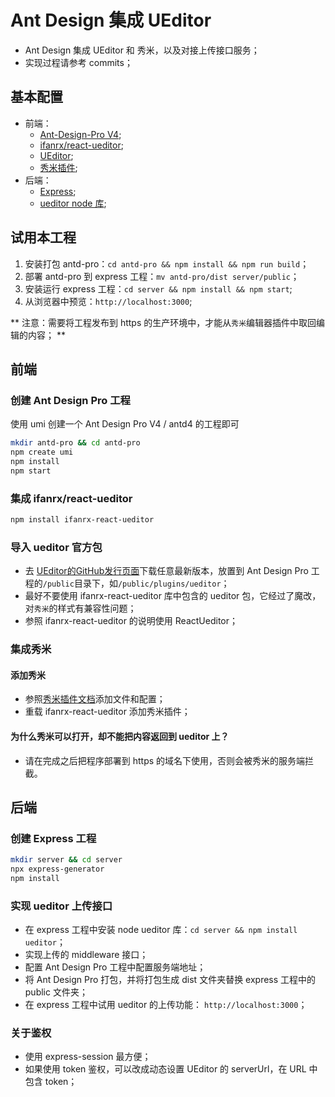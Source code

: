 # Ant Design 集成 UEditor

- Ant Design 集成 UEditor 和 秀米，以及对接上传接口服务；
- 实现过程请参考 commits；

## 基本配置

* 前端：
    - [Ant-Design-Pro V4](https://pro.ant.design/);
    - [ifanrx/react-ueditor](https://github.com/ifanrx/react-ueditor);
    - [UEditor](https://github.com/fex-team/ueditor/releases);
    - [秀米插件](https://xiumi.us/connect/ue/);
* 后端：
    - [Express](https://expressjs.com/);
    - [ueditor node 库](https://www.npmjs.com/package/ueditor);

## 试用本工程

1. 安装打包 antd-pro：`cd antd-pro && npm install && npm run build`；
2. 部署 antd-pro 到 express 工程：`mv antd-pro/dist server/public`；
3. 安装运行 express 工程：`cd server && npm install && npm start`;
4. 从浏览器中预览：`http://localhost:3000`;


** 注意：需要将工程发布到 https 的生产环境中，才能从`秀米`编辑器插件中取回编辑的内容； **

## 前端

### 创建 Ant Design Pro 工程

使用 umi 创建一个 Ant Design Pro V4 / antd4 的工程即可

```bash
mkdir antd-pro && cd antd-pro
npm create umi
npm install
npm start
```

### 集成 ifanrx/react-ueditor

``` bash
npm install ifanrx-react-ueditor
```

### 导入 ueditor 官方包

- 去 [UEditor的GitHub发行页面](https://github.com/fex-team/ueditor/releases)下载任意最新版本，放置到 Ant Design Pro 工程的`/public`目录下，如`/public/plugins/ueditor`；
- 最好不要使用 ifanrx-react-ueditor 库中包含的 ueditor 包，它经过了魔改，对`秀米`的样式有兼容性问题；
- 参照 ifanrx-react-ueditor 的说明使用 ReactUeditor；

### 集成秀米

#### 添加秀米

- 参照[秀米插件文档](https://xiumi.us/connect/ue/)添加文件和配置；
- 重载 ifanrx-react-ueditor 添加秀米插件；

#### 为什么秀米可以打开，却不能把内容返回到 ueditor 上？

- 请在完成之后把程序部署到 https 的域名下使用，否则会被秀米的服务端拦截。

## 后端

### 创建 Express 工程

```bash
mkdir server && cd server
npx express-generator
npm install
```

### 实现 ueditor 上传接口

- 在 express 工程中安装 node ueditor 库：`cd server && npm install ueditor`；
- 实现上传的 middleware 接口；
- 配置 Ant Design Pro 工程中配置服务端地址；
- 将 Ant Design Pro 打包，并将打包生成 dist 文件夹替换 express 工程中的 public 文件夹；
- 在 express 工程中试用 ueditor 的上传功能： `http://localhost:3000`；


### 关于鉴权

- 使用 express-session 最方便；
- 如果使用 token 鉴权，可以改成动态设置 UEditor 的 serverUrl，在 URL 中包含 token；
